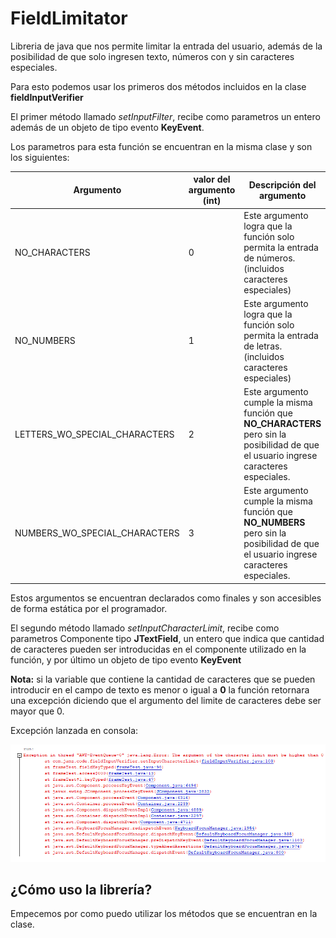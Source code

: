 # FieldLimitator

Libreria de java que nos permite limitar la entrada del usuario, además de la posibilidad de que solo ingresen texto, números con y sin caracteres especiales.

Para esto podemos usar los primeros dos métodos incluidos en la clase **fieldInputVerifier**

El primer método llamado *setInputFilter*, recibe como parametros un entero además de un objeto de tipo evento **KeyEvent**.

Los parametros para esta función se encuentran en la misma clase y son los siguientes:

Argumento | valor del argumento (int)|Descripción del argumento|
----------|--------------------------|--------------------------
NO_CHARACTERS|0|Este argumento logra que la función solo permita la entrada de números. (incluidos caracteres especiales)|
NO_NUMBERS|1|Este argumento logra que la función solo permita la entrada de letras. (incluidos caracteres especiales)|
LETTERS_WO_SPECIAL_CHARACTERS|2|Este argumento cumple la misma función que **NO_CHARACTERS** pero sin la posibilidad de que el usuario ingrese caracteres especiales.|
NUMBERS_WO_SPECIAL_CHARACTERS|3|Este argumento cumple la misma función que **NO_NUMBERS** pero sin la posibilidad de que el usuario ingrese caracteres especiales.|

Estos argumentos se encuentran declarados como finales y son accesibles de forma estática por el programador.

El segundo método llamado *setInputCharacterLimit*, recibe como parametros Componente tipo **JTextField**, un entero que indica que cantidad de caracteres pueden ser introducidas
en el componente utilizado en la función, y por último un objeto de tipo evento **KeyEvent**

**Nota:** si la variable que contiene la cantidad de caracteres que se pueden introducir en el campo de texto es menor o igual a **0** la función retornara una excepción
diciendo que el argumento del limite de caracteres debe ser mayor que 0.

Excepción lanzada en consola:

![Error lanzado por consola](resources/Excepction.png)

## ¿Cómo uso la librería?

Empecemos por como puedo utilizar los métodos que se encuentran en la clase.

```sdsdsd
```
